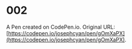 # 002

A Pen created on CodePen.io. Original URL: [https://codepen.io/josephcyan/pen/gOmXaPX](https://codepen.io/josephcyan/pen/gOmXaPX).

